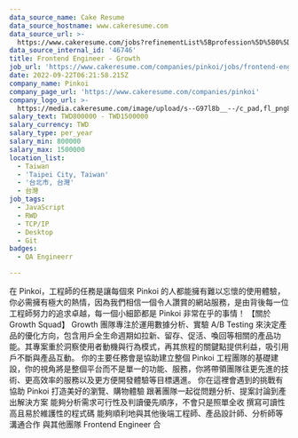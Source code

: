 ```yaml
---
data_source_name: Cake Resume
data_source_hostname: www.cakeresume.com
data_source_url: >-
  https://www.cakeresume.com/jobs?refinementList%5Bprofession%5D%5B0%5D=engineering_qa-engineer&refinementList%5Bsalary_currency%5D=TWD&range%5Bsalary_range%5D%5Bmin%5D=800096
data_source_internal_id: '46746'
title: Frontend Engineer - Growth
job_url: 'https://www.cakeresume.com/companies/pinkoi/jobs/frontend-engineer-growth'
date: 2022-09-22T06:21:58.215Z
company_name: Pinkoi
company_page_url: 'https://www.cakeresume.com/companies/pinkoi'
company_logo_url: >-
  https://media.cakeresume.com/image/upload/s--G97l8b__--/c_pad,fl_png8,h_200,w_200/v1611730048/lgsmicrahgjmtt8rntq2.png
salary_text: TWD800000 - TWD1500000
salary_currency: TWD
salary_type: per_year
salary_min: 800000
salary_max: 1500000
location_list:
  - Taiwan
  - 'Taipei City, Taiwan'
  - '台北市, 台灣'
  - 台灣
job_tags:
  - JavaScript
  - RWD
  - TCP/IP
  - Desktop
  - Git
badges:
  - QA Engineerr

---
```


在 Pinkoi，工程師的任務是讓每個來 Pinkoi 的人都能擁有難以忘懷的使用體驗，你必需擁有極大的熱情，因為我們相信一個令人讚賞的網站服務，是由背後每一位工程師努力的追求卓越，每一個小細節都是 Pinkoi 非常在乎的事情！ 【關於 Growth Squad】 Growth 團隊專注於運用數據分析、實驗 A/B Testing 來決定產品的優化方向，包含用戶全生命週期如拉新、留存、促活、喚回等相關的產品功能。其專案重於洞察使用者動機與行為模式，再其旅程的關鍵點提供利益，吸引用戶不斷與產品互動。 你的主要任務會是協助建立整個 Pinkoi 工程團隊的基礎建設，你的視角將是整個平台而不是單一的功能、服務，你將帶領團隊往更先進的技術、更高效率的服務以及更方便開發體驗等目標邁進。 你在這裡會遇到的挑戰有 協助 Pinkoi 打造美好的瀏覽、購物體驗 跟著團隊一起從問題分析、提案討論到產出解決方案 能夠分析需求可行性及判讀優先順序，不會只是照單全收 撰寫可讀性高且易於維護性的程式碼 能夠順利地與其他後端工程師、產品設計師、分析師等溝通合作 與其他團隊 Frontend Engineer 合